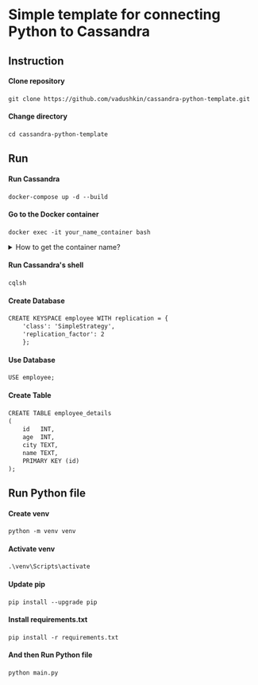 # Simple template for connecting Python to Cassandra

Instruction
------------

#### Clone repository

```shell
git clone https://github.com/vadushkin/cassandra-python-template.git
```

#### Change directory

```shell
cd cassandra-python-template
```

Run
---

#### Run Cassandra

```docker
docker-compose up -d --build
```

#### Go to the Docker container

```docker
docker exec -it your_name_container bash
```

<details>
  <summary>How to get the container name?</summary>

  <div>
    <h4>Find the last container:</h4>

    docker ps

<h4>Something like that:</h4>
<img src="images/example.png" alt="example"/>
  </div>
<h4>Copy CONTAINER ID: </h4>

    86a1ca...

<h3>The command will be like this:</h3>

    docker exec -it 86a1ca2fcda8 bash

</details>

#### Run Cassandra's shell

```shell
cqlsh
```

#### Create Database

```cassandraql
CREATE KEYSPACE employee WITH replication = {
    'class': 'SimpleStrategy',
    'replication_factor': 2
    };
```

#### Use Database

```cassandraql
USE employee;
```

#### Create Table

```cassandraql
CREATE TABLE employee_details
(
    id   INT,
    age  INT,
    city TEXT,
    name TEXT,
    PRIMARY KEY (id)
);
```

Run Python file
---

#### Create venv

```shell
python -m venv venv
```

#### Activate venv

```shell
.\venv\Scripts\activate
```

#### Update pip

```shell
pip install --upgrade pip
```

#### Install requirements.txt

```shell
pip install -r requirements.txt
```

#### And then Run Python file

```shell
python main.py
```
